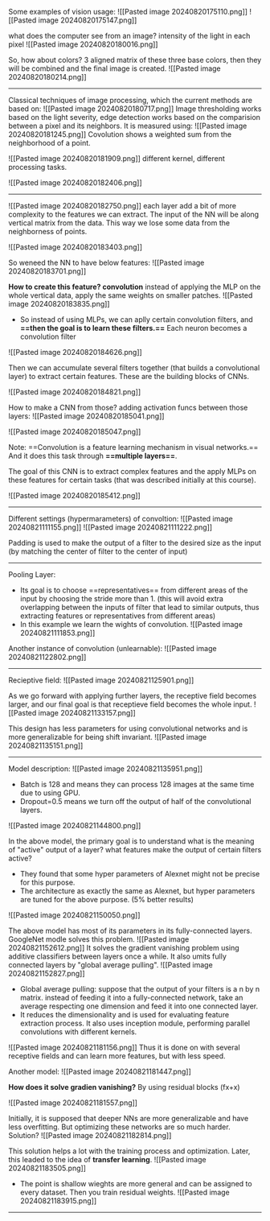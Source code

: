
Some examples of vision usage:
![[Pasted image 20240820175110.png]]
![[Pasted image 20240820175147.png]]

what does the computer see from an image? intensity of the light in each pixel
![[Pasted image 20240820180016.png]]


So, how about colors? 3 aligned matrix of these three base colors, then they will be combined and the final image is created.
![[Pasted image 20240820180214.png]]


-----------------------

Classical techniques of image processing, which the current methods are based on:
![[Pasted image 20240820180717.png]]
Image thresholding works based on the light severity, edge detection works based on the comparision between a pixel and its neighbors. It is measured using:
![[Pasted image 20240820181245.png]]
Covolution shows a weighted sum from the neighborhood of a point.

![[Pasted image 20240820181909.png]]
different kernel, different processing tasks.

![[Pasted image 20240820182406.png]]


-------------------------------------
![[Pasted image 20240820182750.png]]
each layer add a bit of more complexity to the features we can extract.
The input of the NN will be along vertical matrix from the data. This way we lose some data from the neighborness of points.

![[Pasted image 20240820183403.png]]

So weneed the NN to have below features:
![[Pasted image 20240820183701.png]]

**How to create this feature? convolution** 
instead of applying the MLP on the whole vertical data, apply the same weights on smaller patches.
![[Pasted image 20240820183835.png]]
- So instead of using MLPs, we can aplly certain convolution filters, and **==then the goal is to learn these filters.==** Each neuron becomes a convolution filter

![[Pasted image 20240820184626.png]]


Then we can accumulate several filters together (that builds a convolutional layer) to extract certain features. These are the building blocks of CNNs.

![[Pasted image 20240820184821.png]]


How to make a CNN from those? adding activation funcs between those layers:
![[Pasted image 20240820185041.png]]

![[Pasted image 20240820185047.png]]


Note: ==Convolution is a feature learning mechanism in visual networks.== And it does this task through **==multiple layers==**.

The goal of this CNN is to extract complex features and the apply MLPs on these features for certain tasks (that was described initially at this course).

![[Pasted image 20240820185412.png]]

---

Different settings (hypermarameters) of convoltion:
![[Pasted image 20240821111155.png]]
![[Pasted image 20240821111222.png]]

Padding is used to make the output of a filter to the desired size as the input (by matching the center of filter to the center of input)

-------------------------------------------------

Pooling Layer:

- Its goal is to choose ==representatives== from different areas of the input by choosing the stride more than 1. (this will avoid extra overlapping between the inputs of filter that lead to similar outputs, thus extracting features or representatives from different areas)
- In this example we learn the wights of convolution.
![[Pasted image 20240821111853.png]]

Another instance of convolution (unlearnable):
![[Pasted image 20240821122802.png]]

----------------------------------

Recieptive field:
![[Pasted image 20240821125901.png]]

As we go forward with applying further layers, the receptive field becomes larger, and our final goal is that receptieve field becomes the whole input.
![[Pasted image 20240821133157.png]]

This design has less parameters for using convolutional networks and is more generalizable for being shift invariant.
![[Pasted image 20240821135151.png]]

-----------------------------------

Model description:
![[Pasted image 20240821135951.png]]

- Batch is 128 and means they can process 128 images at the same time due to using GPU.
- Dropout=0.5 means we turn off the output of half of the convolutional layers. 

![[Pasted image 20240821144800.png]]

In the above model, the primary goal is to understand what is the meaning of "active" output of a layer? what features make the output of certain filters active?
- They found that some hyper  parameters of Alexnet might not be precise for this purpose.
- The architecture as exactly the same as Alexnet, but hyper parameters are tuned for the above purpose. (5% better results)

![[Pasted image 20240821150050.png]]

The above model has most of its parameters in its fully-connected layers.
GoogleNet modle solves this problem.
![[Pasted image 20240821152612.png]]
 It solves the gradient vanishing problem using additive classifiers between layers once a while.
It also umits fully connected layers by "global average pulling".
![[Pasted image 20240821152827.png]]

- Global average pulling: suppose that the output of your filters is a n by n matrix. instead of feeding it into a fully-connected network, take an average respecting one dimension and feed it into one connected layer.
- It reduces the dimensionality and is used for evaluating feature extraction process. It also uses inception module, performing parallel convolutions with different kernels.

![[Pasted image 20240821181156.png]]
Thus it is done on with several receptive fields and can learn more features, but with less speed.

Another model:
![[Pasted image 20240821181447.png]]

**How does it solve gradien vanishing?** By using residual blocks (fx+x)

![[Pasted image 20240821181557.png]]

Initially, it is supposed that deeper NNs are more generalizable and have less overfitting. But optimizing these networks are so much harder. Solution?
![[Pasted image 20240821182814.png]]

This solution helps a lot with the training process and optimization. Later, this leaded to the idea of **transfer learning**.
![[Pasted image 20240821183505.png]]

- The point is shallow wieghts are more general and can be assigned to every dataset. Then you train residual weights.
![[Pasted image 20240821183915.png]]

-----

